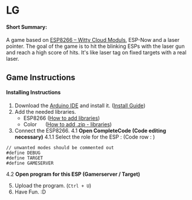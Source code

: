 # LG
#### Short Summary:
A game based on [ESP8266 – Witty Cloud Moduls](https://www.ebay.de/itm/ESP8266-Serial-WIFI-Witty-Cloud-Development-Board-ESP-12F-Module-MINI-nodemcu/173615398063?_trkparms=aid%3D1110001%26algo%3DSPLICE.SIM%26ao%3D2%26asc%3D20160323102634%26meid%3D3aa4e928f3964fcbb2f8c6cbc12c2c0f%26pid%3D100623%26rk%3D2%26rkt%3D6%26sd%3D222081069541%26itm%3D173615398063%26pmt%3D0%26noa%3D1%26pg%3D2047675&_trksid=p2047675.c100623.m-1), ESP-Now and a laser pointer. The goal of the game is to hit the blinking ESPs with the laser gun and reach a high score of hits.
It's like laser tag on fixed targets with a real laser.


## Game Instructions
#### Installing Instructions
1. Download the [Arduino IDE](https://www.arduino.cc/en/main/software) and install it. ([Install Guide](https://www.arduino.cc/en/Guide/HomePage))
2. Add the needed libraries. 
   - ESP8266 ([How to add libraries](https://randomnerdtutorials.com/how-to-install-esp8266-board-arduino-ide/))
   - Color   &nbsp; &nbsp; &nbsp;([How to add .zip - libraries](https://www.arduino.cc/en/Guide/Libraries))
3. Connect the ESP8266.
4.1 **Open CompleteCode (Code editing necessary)**
4.1.1 Select the role for the ESP :  (Code row : )
```
// unwanted modes should be commented out
#define DEBUG
#define TARGET
#define GAMESERVER
```
4.2 **Open program for this ESP (Gamerserver / Target)**

5. Upload the program. (`Ctrl + U`)
6. Have Fun. :D

